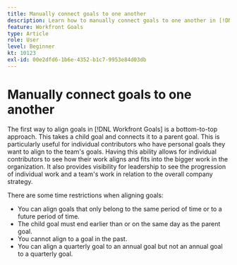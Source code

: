 ```yaml
---
title: Manually connect goals to one another
description: Learn how to manually connect goals to one another in [!DNL Workfront Goals].
feature: Workfront Goals
type: Article
role: User
level: Beginner
kt: 10123
exl-id: 00e2dfd6-1b6e-4352-b1c7-9953e84d03db
---
```

# Manually connect goals to one another

The first way to align goals in [!DNL Workfront Goals] is a bottom-to-top approach. This takes a child goal and connects it to a parent goal. This is particularly useful for individual contributors who have personal goals they want to align to the team's goals. Having this ability allows for individual contributors to see how their work aligns and fits into the bigger work in the organization. It also provides visibility for leadership to see the progression of individual work and a team's work in relation to the overall company strategy.

There are some time restrictions when aligning goals:

* You can align goals that only belong to the same period of time or to a future period of time.
* The child goal must end earlier than or on the same day as the parent goal.
* You cannot align to a goal in the past.
* You can align a quarterly goal to an annual goal but not an annual goal to a quarterly goal.
